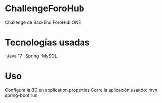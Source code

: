 # ChallengeForoHub
Challenge de BackEnd ForoHub ONE
# Tecnologías usadas
-Java 17
-Spring
-MySQL
# Uso
Configura la BD en application.properties
Corre la aplicación usando: mvn spring-boot:run
